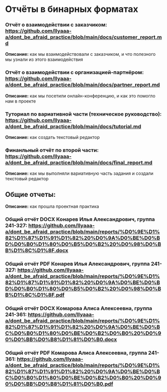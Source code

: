 # Отчёты в бинарных форматах

### Отчёт о взаимодействии с заказчиком: https://github.com/Ilyaaa-a/dont_be_afraid_practice/blob/main/docs/customer_report.md    
**Описание:** как мы взаимодействовали с заказчиком, и что полезного мы узнали из этого взаимодействия

### Отчёт о взаимодействии с организацией-партнёром: https://github.com/Ilyaaa-a/dont_be_afraid_practice/blob/main/docs/partner_report.md    
**Описание:** как мы посетили онлайн-конференцию, и как это помогло нам в проекте

### Туториал по вариативной части (техническое руководство): https://github.com/Ilyaaa-a/dont_be_afraid_practice/blob/main/docs/tutorial.md          
**Описание:** как создать текстовый редактор

### Финанльный отчёт по второй части: https://github.com/Ilyaaa-a/dont_be_afraid_practice/blob/main/docs/final_report.md     
**Описание:** как мы выполняли вариативную часть задания и создали текстовый редактор

## Общие отчеты:       
**Описание:** как прошла проектная практика     

### Общий отчёт DOCX Конарев Илья Александрович, группа 241-327: https://github.com/Ilyaaa-a/dont_be_afraid_practice/blob/main/reports/%D0%9E%D1%82%D1%87%D1%91%D1%82%20%D0%9A%D0%BE%D0%BD%D0%B0%D1%80%D0%B5%D0%B2%20%D0%98%D0%BB%D1%8C%D1%8F.docx    
### Общий отчёт PDF Конарев Илья Александрович, группа 241-327: https://github.com/Ilyaaa-a/dont_be_afraid_practice/blob/main/reports/%D0%9E%D1%82%D1%87%D1%91%D1%82%20%D0%9A%D0%BE%D0%BD%D0%B0%D1%80%D0%B5%D0%B2%20%D0%98%D0%BB%D1%8C%D1%8F.pdf  

### Общий отчёт DOCX Комарова Алиса Алексеевна, группа 241-361: https://github.com/Ilyaaa-a/dont_be_afraid_practice/blob/main/reports/%D0%9E%D1%82%D1%87%D1%91%D1%82%20%D0%9A%D0%BE%D0%BC%D0%B0%D1%80%D0%BE%D0%B2%D0%B0%20%D0%90%D0%BB%D0%B8%D1%81%D0%B0.docx   
### Общий отчёт PDF Комарова Алиса Алексеевна, группа 241-361: https://github.com/Ilyaaa-a/dont_be_afraid_practice/blob/main/reports/%D0%9E%D1%82%D1%87%D1%91%D1%82%20%D0%9A%D0%BE%D0%BC%D0%B0%D1%80%D0%BE%D0%B2%D0%B0%20%D0%90%D0%BB%D0%B8%D1%81%D0%B0.pdf
